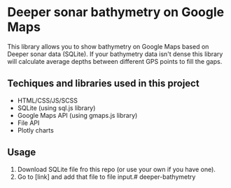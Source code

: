 # Deeper sonar bathymetry on Google Maps

This library allows you to show bathymetry on Google Maps based on Deeper sonar data (SQLite). If your bathymetry data isn't dense this library will calculate average depths between different GPS points to fill the gaps.

## Techiques and libraries used in this project

* HTML/CSS/JS/SCSS
* SQLite (using sql.js library)
* Google Maps API (using gmaps.js library)
* File API
* Plotly charts

## Usage

1. Download SQLite file fro this repo (or use your own if you have one).
2. Go to [link] and add that file to file input.# deeper-bathymetry
